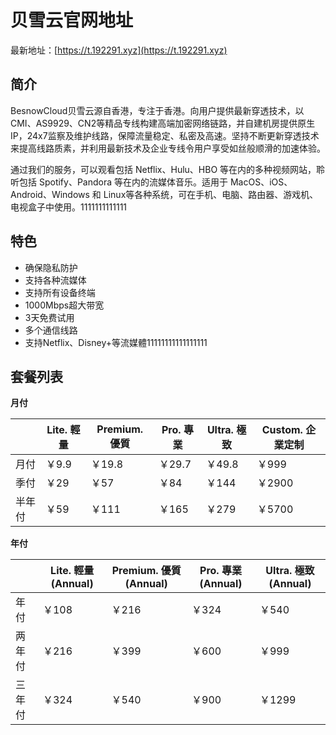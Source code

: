 # 贝雪云官网地址

最新地址：[https://t.192291.xyz](https://t.192291.xyz)

## 简介

BesnowCloud贝雪云源自香港，专注于香港。向用户提供最新穿透技术，以CMI、AS9929、CN2等精品专线构建高端加密网络链路，并自建机房提供原生IP，24x7监察及维护线路，保障流量稳定、私密及高速。坚持不断更新穿透技术来提高线路质素，并利用最新技术及企业专线令用户享受如丝般顺滑的加速体验。

通过我们的服务，可以观看包括 Netflix、Hulu、HBO 等在内的多种视频网站，聆听包括 Spotify、Pandora 等在内的流媒体音乐。适用于 MacOS、iOS、Android、Windows 和 Linux等各种系统，可在手机、电脑、路由器、游戏机、电视盒子中使用。1111111111111

## 特色

* 确保隐私防护
* 支持各种流媒体
* 支持所有设备终端
* 1000Mbps超大带宽
* 3天免费试用
* 多个通信线路
* 支持Netflix、Disney+等流媒體11111111111111111

## 套餐列表

**月付**

||Lite. 輕量|Premium. 優質|Pro. 專業|Ultra. 極致|Custom. 企業定制|
|----|----|----|----|----|----|
|月付|￥9.9|￥19.8|￥29.7|￥49.8|￥999|
|季付|￥29|￥57|￥84|￥144|￥2900|
|半年付|￥59|￥111|￥165|￥279|￥5700|

**年付**

||Lite. 輕量(Annual)|Premium. 優質(Annual)|Pro. 專業(Annual)|Ultra. 極致(Annual)|
|----|----|----|----|----|
|年付|￥108|￥216|￥324|￥540|
|两年付|￥216|￥399|￥600|￥999|
|三年付|￥324|￥540|￥900|￥1299|
